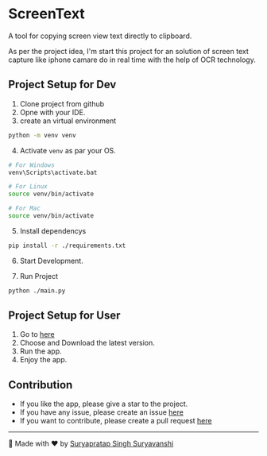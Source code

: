 # ScreenText
A tool for copying screen view text directly to clipboard.

As per the project idea, I'm start this project for an solution of screen text capture like iphone camare do in real time with the help of OCR technology.

## Project Setup for Dev
1. Clone project from github
2. Opne with your IDE.
3. create an virtual environment
```sh
python -m venv venv 
```
4. Activate `venv` as par your OS.
```sh
# For Windows
venv\Scripts\activate.bat

# For Linux
source venv/bin/activate

# For Mac
source venv/bin/activate
```
5. Install dependencys
```sh
pip install -r ./requirements.txt
```
6. Start Development.

7. Run Project
```sh
python ./main.py
```

## Project Setup for User
1. Go to [here](/releases)
2. Choose and Download the latest version.
3. Run the app.
4. Enjoy the app.

## Contribution
- If you like the app, please give a star to the project.
- If you have any issue, please create an issue [here](/issues)
- If you want to contribute, please create a pull request [here](/pulls)

<hr>
🙏 Made with ❤️ by <a href="https://github.com/suryapratapsinghsuryavanshi/">Suryapratap Singh Suryavanshi</a>